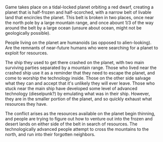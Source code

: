 Game takes place on a tidal-locked planet orbiting a red dwarf, creating a planet that is half-frozen and half-scorched, with a narrow
belt of livable land that encircles the planet. This belt is broken in two places, once near the north pole by a large mountain range,
and once abount 1/3 of the way around the belt by a large ocean (unsure about ocean, might not be geologically possible). 

People living on the planet are humanoids (as opposed to alien-looking). Are the remnants of near-future humans who were
searching for a planet to exploit for resources. 

The ship they used to get there crashed on the planet, with two main surviving parties separated by a mountain range. Those who
lived near the crashed ship use it as a reminder that they need to escape the planet, and come to worship the technology inside. 
Those on the other side salvage what they can and accept that it's unlikely they will ever leave. Those who stuck near the main
ship have developed some level of advanced technology (dieselpunk?) by emulating what was in their ship. However, they are in the smaller
portion of the planet, and so quickly exhaust what resources they have.

The conflict arises as the resources available on the planet begin thinning, and people are trying to figure out how to venture out into
the frozen and desert lands on either side of the belt in search of resources. The technologically advanced people attempt to cross
the mountains to the north, and run into their forgotten neighbors. 
